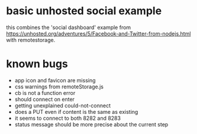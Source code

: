 # basic unhosted social example
this combines the 'social dashboard' example from https://unhosted.org/adventures/5/Facebook-and-Twitter-from-nodejs.html with remotestorage.

# known bugs
* app icon and favicon are missing
* css warnings from remoteStorage.js
* cb is not a function error
* should connect on enter
* getting unexplained could-not-connect
* does a PUT even if content is the same as existing
* it seems to connect to both 8282 and 8283
* status message should be more precise about the current step
